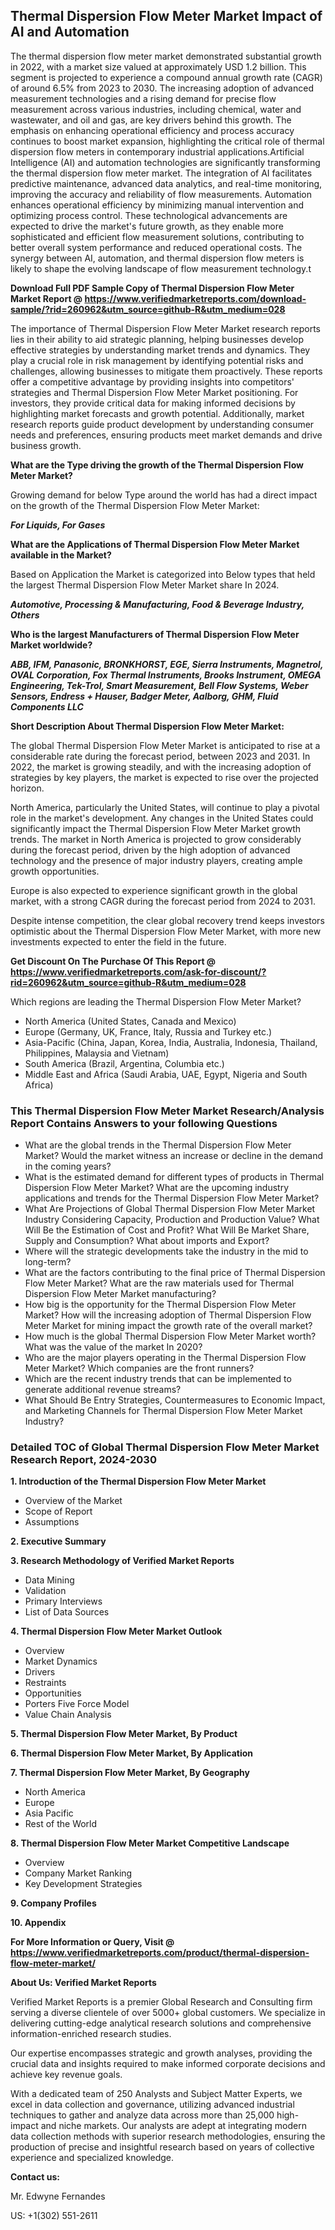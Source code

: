 <h2>Thermal Dispersion Flow Meter Market Impact of AI and Automation</h2>The thermal dispersion flow meter market demonstrated substantial growth in 2022, with a market size valued at approximately USD 1.2 billion. This segment is projected to experience a compound annual growth rate (CAGR) of around 6.5% from 2023 to 2030. The increasing adoption of advanced measurement technologies and a rising demand for precise flow measurement across various industries, including chemical, water and wastewater, and oil and gas, are key drivers behind this growth. The emphasis on enhancing operational efficiency and process accuracy continues to boost market expansion, highlighting the critical role of thermal dispersion flow meters in contemporary industrial applications.Artificial Intelligence (AI) and automation technologies are significantly transforming the thermal dispersion flow meter market. The integration of AI facilitates predictive maintenance, advanced data analytics, and real-time monitoring, improving the accuracy and reliability of flow measurements. Automation enhances operational efficiency by minimizing manual intervention and optimizing process control. These technological advancements are expected to drive the market's future growth, as they enable more sophisticated and efficient flow measurement solutions, contributing to better overall system performance and reduced operational costs. The synergy between AI, automation, and thermal dispersion flow meters is likely to shape the evolving landscape of flow measurement technology.t</p><p id="" class=""><strong>Download Full PDF Sample Copy of Thermal Dispersion Flow Meter Market Report @ <a href="https://www.verifiedmarketreports.com/download-sample/?rid=260962&utm_source=github-R&utm_medium=028" target="_blank">https://www.verifiedmarketreports.com/download-sample/?rid=260962&utm_source=github-R&utm_medium=028</a></strong></p><p>The importance of&nbsp;Thermal Dispersion Flow Meter Market research reports lies in their ability to aid strategic planning, helping businesses develop effective strategies by understanding market trends and dynamics. They play a crucial role in risk management by identifying potential risks and challenges, allowing businesses to mitigate them proactively. These reports offer a competitive advantage by providing insights into competitors' strategies and Thermal Dispersion Flow Meter Market positioning. For investors, they provide critical data for making informed decisions by highlighting market forecasts and growth potential. Additionally, market research reports guide product development by understanding consumer needs and preferences, ensuring products meet market demands and drive business growth.</p><p><strong>What are the&nbsp;Type driving the growth of the Thermal Dispersion Flow Meter Market?</strong></p><p id="" class="">Growing demand for below Type around the world has had a direct impact on the growth of the Thermal Dispersion Flow Meter Market:</p><em><strong>For Liquids, For Gases</strong></em></p><strong>What are the&nbsp;Applications&nbsp;of Thermal Dispersion Flow Meter Market available in the Market?</strong></p><p id="" class="">Based on Application the Market is categorized into Below types that held the largest Thermal Dispersion Flow Meter Market share In 2024.</p><em><strong>Automotive, Processing & Manufacturing, Food & Beverage Industry, Others</strong></em></p><strong>Who is the largest Manufacturers of Thermal Dispersion Flow Meter Market worldwide?</strong></p><p><em><strong>ABB, IFM, Panasonic, BRONKHORST, EGE, Sierra Instruments, Magnetrol, OVAL Corporation, Fox Thermal Instruments, Brooks Instrument, OMEGA Engineering, Tek-Trol, Smart Measurement, Bell Flow Systems, Weber Sensors, Endress + Hauser, Badger Meter, Aalborg, GHM, Fluid Components LLC</strong></em></p><p id="" class=""><strong>Short Description About Thermal Dispersion Flow Meter Market:</strong></p><p>The global Thermal Dispersion Flow Meter Market is anticipated to rise at a considerable rate during the forecast period, between 2023 and 2031. In 2022, the market is growing steadily, and with the increasing adoption of strategies by key players, the market is expected to rise over the projected horizon.</p><p>North America, particularly the United States, will continue to play a pivotal role in the market's development. Any changes in the United States could significantly impact the Thermal Dispersion Flow Meter Market growth trends. The market in North America is projected to grow considerably during the forecast period, driven by the high adoption of advanced technology and the presence of major industry players, creating ample growth opportunities.</p><p>Europe is also expected to experience significant growth in the global market, with a strong CAGR during the forecast period from 2024 to 2031.</p><p>Despite intense competition, the clear global recovery trend keeps investors optimistic about the Thermal Dispersion Flow Meter Market, with more new investments expected to enter the field in the future.</p><p id="" class=""><strong>Get Discount On The Purchase Of This Report @ <a href="https://www.verifiedmarketreports.com/ask-for-discount/?rid=260962&utm_source=github-R&utm_medium=028" target="_blank">https://www.verifiedmarketreports.com/ask-for-discount/?rid=260962&utm_source=github-R&utm_medium=028</a></strong></p>Which regions are leading the Thermal Dispersion Flow Meter Market?</p><ul><li>North America (United States, Canada and Mexico)</li><li>Europe (Germany, UK, France, Italy, Russia and Turkey etc.)</li><li>Asia-Pacific (China, Japan, Korea, India, Australia, Indonesia, Thailand, Philippines, Malaysia and Vietnam)</li><li>South America (Brazil, Argentina, Columbia etc.)</li><li>Middle East and Africa (Saudi Arabia, UAE, Egypt, Nigeria and South Africa)</li></ul><h3 id="" class="">This Thermal Dispersion Flow Meter Market Research/Analysis Report Contains Answers to your following Questions</h3><ul><li>What are the global trends in the Thermal Dispersion Flow Meter Market? Would the market witness an increase or decline in the demand in the coming years?</li><li>What is the estimated demand for different types of products in Thermal Dispersion Flow Meter Market? What are the upcoming industry applications and trends for the Thermal Dispersion Flow Meter Market?</li><li>What Are Projections of Global Thermal Dispersion Flow Meter Market Industry Considering Capacity, Production and Production Value? What Will Be the Estimation of Cost and Profit? What Will Be Market Share, Supply and Consumption? What about imports and Export?</li><li>Where will the strategic developments take the industry in the mid to long-term?</li><li>What are the factors contributing to the final price of Thermal Dispersion Flow Meter Market? What are the raw materials used for Thermal Dispersion Flow Meter Market manufacturing?</li><li>How big is the opportunity for the Thermal Dispersion Flow Meter Market? How will the increasing adoption of Thermal Dispersion Flow Meter Market for mining impact the growth rate of the overall market?</li><li>How much is the global Thermal Dispersion Flow Meter Market worth? What was the value of the market In 2020?</li><li>Who are the major players operating in the Thermal Dispersion Flow Meter Market? Which companies are the front runners?</li><li>Which are the recent industry trends that can be implemented to generate additional revenue streams?</li><li>What Should Be Entry Strategies, Countermeasures to Economic Impact, and Marketing Channels for Thermal Dispersion Flow Meter Market Industry?</li></ul><h3 id="" class="">Detailed TOC of Global Thermal Dispersion Flow Meter Market Research Report, 2024-2030</h3><p id="" class=""><strong>1. Introduction of the Thermal Dispersion Flow Meter Market</strong></p><ul><li>Overview of the Market</li><li>Scope of Report</li><li>Assumptions</li></ul><p id="" class=""><strong>2. Executive Summary</strong></p><p id="" class=""><strong>3. Research Methodology of Verified Market Reports</strong></p><ul><li>Data Mining</li><li>Validation</li><li>Primary Interviews</li><li>List of Data Sources</li></ul><p id="" class=""><strong>4. Thermal Dispersion Flow Meter Market Outlook</strong></p><ul><li>Overview</li><li>Market Dynamics</li><li>Drivers</li><li>Restraints</li><li>Opportunities</li><li>Porters Five Force Model</li><li>Value Chain Analysis</li></ul><p id="" class=""><strong>5. Thermal Dispersion Flow Meter Market, By Product</strong></p><p id="" class=""><strong>6. Thermal Dispersion Flow Meter Market, By Application</strong></p><p id="" class=""><strong>7. Thermal Dispersion Flow Meter Market, By Geography</strong></p><ul><li>North America</li><li>Europe</li><li>Asia Pacific</li><li>Rest of the World</li></ul><p id="" class=""><strong>8. Thermal Dispersion Flow Meter Market Competitive Landscape</strong></p><ul><li>Overview</li><li>Company Market Ranking</li><li>Key Development Strategies</li></ul><p id="" class=""><strong>9. Company Profiles</strong></p><p id="" class=""><strong>10. Appendix</strong></p><p id="" class=""><strong>For More Information or Query, Visit @ <a href="https://www.verifiedmarketreports.com/product/thermal-dispersion-flow-meter-market/" target="_blank">https://www.verifiedmarketreports.com/product/thermal-dispersion-flow-meter-market/</a></strong></p><p id="" class=""><strong>About Us: Verified Market Reports</strong></p><p id="" class="">Verified Market Reports is a premier Global Research and Consulting firm serving a diverse clientele of over 5000+ global customers. We specialize in delivering cutting-edge analytical research solutions and comprehensive information-enriched research studies.</p><p id="" class="">Our expertise encompasses strategic and growth analyses, providing the crucial data and insights required to make informed corporate decisions and achieve key revenue goals.</p><p id="" class="">With a dedicated team of 250 Analysts and Subject Matter Experts, we excel in data collection and governance, utilizing advanced industrial techniques to gather and analyze data across more than 25,000 high-impact and niche markets. Our analysts are adept at integrating modern data collection methods with superior research methodologies, ensuring the production of precise and insightful research based on years of collective experience and specialized knowledge.</p><p id="" class=""><strong>Contact us:</strong></p><p id="" class="">Mr. Edwyne Fernandes</p><p id="" class="">US: +1(302) 551-2611</p>